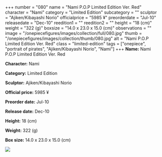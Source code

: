 +++
number = "080"
name = "Nami P.O.P Limited Edition Ver. Red"
character = "Nami"
category = "Limited Edition"
subcategory = ""
sculptor = "Ajiken/Kibayashi Norio"
officialprice = "5985 ¥"
preorderdate = "Jul-10"
releasedate = "Dec-10"
reedition1 = ""
reedition2 = ""
height = "18 (cm)"
weight = "322 (g)"
boxsize = "14.0 x 23.0 x 15.0 (cm)"
observations = ""
image = "/onepiecefigures/images/collection/full/080.jpg"
thumb = "/onepiecefigures/images/collection/thumb/080.jpg"
alt = "Nami P.O.P Limited Edition Ver. Red"
class = "limited-edition"
tags = ["onepiece", "portrait of pirates", "Ajiken/Kibayashi Norio", "Nami"]
+++
**Name:** Nami P.O.P Limited Edition Ver. Red

**Character:** Nami

**Category:** Limited Edition 

**Sculptor:** Ajiken/Kibayashi Norio

**Official price:** 5985 ¥

**Preorder date:** Jul-10

**Release date:** Dec-10

**Height:** 18 (cm)

**Weight:** 322 (g)

**Box size:** 14.0 x 23.0 x 15.0 (cm)

<img src="/onepiecefigures/images/collection/thumb/080.jpg">